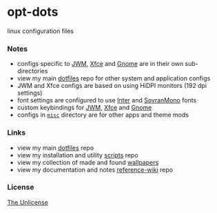 # opt-dots

linux configuration files

### Notes
- configs specific to [JWM](https://github.com/e33io/opt-dots/tree/main/jwm), [Xfce](https://github.com/e33io/opt-dots/tree/main/xfce) and [Gnome](https://github.com/e33io/opt-dots/tree/main/gnome) are in their own sub-directories
- view my main [dotfiles](https://github.com/e33io/dotfiles) repo for other system and application configs
- JWM and Xfce configs are based on using HiDPI monitors (192 dpi settings)
- font settings are configured to use [Inter](https://rsms.me/inter) and [SovranMono](https://github.com/e33io/sovran-fonts/tree/main/SovranMono) fonts
- custom keybindings for [JWM](https://github.com/e33io/reference-wiki/blob/main/keybindings/jwm-keybindings.md), [Xfce](https://github.com/e33io/reference-wiki/blob/main/keybindings/xfce-keybindings.md) and [Gnome](https://github.com/e33io/reference-wiki/blob/main/keybindings/gnome-keybindings.md)
- configs in [`misc`](https://github.com/e33io/opt-dots/blob/main/misc) directory are for other apps and theme mods

### Links
- view my main [dotfiles](https://github.com/e33io/dotfiles) repo
- view my installation and utility [scripts](https://github.com/e33io/scripts) repo
- view my collection of made and found [wallpapers](https://i.e33.io/wallpapers)
- view my documentation and notes [reference-wiki](https://github.com/e33io/reference-wiki) repo

### License
[The Unlicense](https://github.com/e33io/opt-dots/blob/main/LICENSE)
